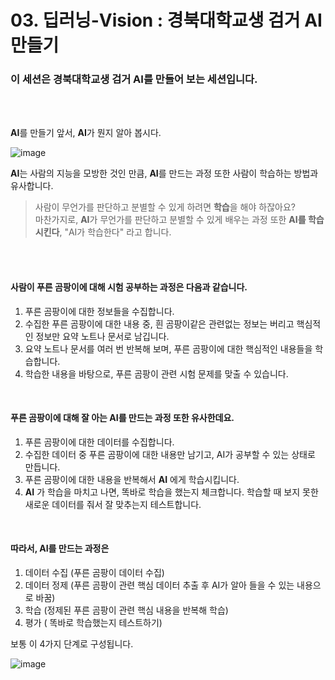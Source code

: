 # 03. 딥러닝-Vision : 경북대학교생 검거 AI 만들기

### 이 세션은 경북대학교생 검거 AI를 만들어 보는 세션입니다.    
<br>
<br>

**AI**를 만들기 앞서, **AI**가 뭔지 알아 봅시다.
  
![image](https://github.com/KNU-MLSA/2024_3_Event/assets/114579651/d13dbaa9-cd76-4b51-9a8a-a9864315b08d)
<br>

**AI**는 사람의 지능을 모방한 것인 만큼, **AI**를 만드는 과정 또한 사람이 학습하는 방법과 유사합니다.  
> 사람이 무언가를 판단하고 분별할 수 있게 하려면 **학습**을 해야 하잖아요?  
>  마찬가지로, **AI**가 무언가를 판단하고 분별할 수 있게 배우는 과정 또한 **AI를 학습시킨다**, "AI가 학습한다" 라고 합니다.

<br>
<br>

#### 사람이 푸른 곰팡이에 대해 시험 공부하는 과정은 다음과 같습니다.  

  
1. 푸른 곰팡이에 대한 정보들을 수집합니다.
1. 수집한 푸른 곰팡이에 대한 내용 중, 흰 곰팡이같은 관련없는 정보는 버리고 핵심적인 정보만 요약 노트나 문서로 남깁니다.
1. 요약 노트나 문서를 여러 번 반복해 보며, 푸른 곰팡이에 대한 핵심적인 내용들을 학습합니다.
1. 학습한 내용을 바탕으로, 푸른 곰팡이 관련 시험 문제를 맞출 수 있습니다.
  
 <br>  
   
#### 푸른 곰팡이에 대해 잘 아는 **AI**를 만드는 과정 또한 유사한데요.
  
1. 푸른 곰팡이에 대한 데이터를 수집합니다.
1. 수집한 데이터 중 푸른 곰팡이에 대한 내용만 남기고, AI가 공부할 수 있는 상태로 만듭니다.
1. 푸른 곰팡이에 대한 내용을 반복해서 **AI** 에게 학습시킵니다.
1. **AI** 가 학습을 마치고 나면, 똑바로 학습을 했는지 체크합니다.
    학습할 때 보지 못한 새로운 데이터를 줘서 잘 맞추는지 테스트합니다.

<br>

#### 따라서, **AI**를 만드는 과정은  
  
1. 데이터 수집 (푸른 곰팡이 데이터 수집)
1. 데이터 정제 (푸른 곰팡이 관련 핵심 데이터 추출 후 AI가 알아 들을 수 있는 내용으로 바꿈)
1. 학습 (정제된 푸른 곰팡이 관련 핵심 내용을 반복해 학습)
1. 평가 ( 똑바로 학습했는지 테스트하기)

보통 이 4가지 단계로 구성됩니다.
    
![image](https://github.com/KNU-MLSA/2024_3_Event/assets/114579651/6aa3311e-b6f8-4fec-8976-960a6526fcc7)
